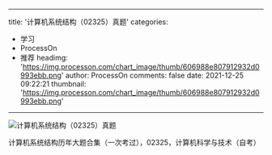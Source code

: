 
---
title: '计算机系统结构（02325）真题'
categories: 
 - 学习
 - ProcessOn
 - 推荐
headimg: 'https://img.processon.com/chart_image/thumb/606988e807912932d0993ebb.png'
author: ProcessOn
comments: false
date: 2021-12-25 09:22:21
thumbnail: 'https://img.processon.com/chart_image/thumb/606988e807912932d0993ebb.png'
---

<div>   
<img class="thumb" alt="计算机系统结构（02325）真题" src="https://img.processon.com/chart_image/thumb/606988e807912932d0993ebb.png" referrerpolicy="no-referrer">
<p>计算机系统结构历年大题合集（一次考过），02325，计算机科学与技术（自考）</p>  
</div>
            